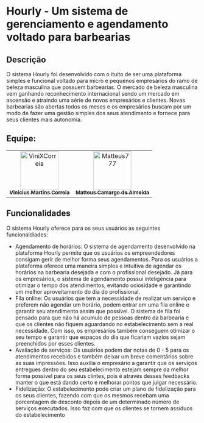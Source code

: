 <h1>Hourly - Um sistema de gerenciamento e agendamento voltado para barbearias</h1> 

<h2>Descrição</h2> 

<p>O sistema Hourly foi desenvolvido com o ituito de ser uma plataforma simples e funcional voltado para micro e pequenos empresários do ramo de beleza masculina que possuem barbearias. O mercado de beleza masculina vem ganhando reconhecimento internacional sendo um mercado em ascensão e atraindo uma série de novos empresários e clientes. Novas barbearias são abertas todos os meses e os empresários buscam por um modo de fazer uma gestão simples dos seus atendimento e fornece para seus clientes mais autonomia.

<h2>Equipe:</h2> 

<table>
  <tbody><tr>
    <td align="center">
      <a href="https://github.com/ViniXCorreia">
        <img src="https://avatars.githubusercontent.com/u/79664002?v=4" width="100px" height="100px" alt="ViniXCorreia" style="max-width: 100%;">
        <br>
        <sub><b>Vinícius Martins Correia</b></sub>
      </a>
    </td>
    <td align="center">
      <a href="https://github.com/Matteus777">
        <img src="https://avatars.githubusercontent.com/u/41447631?v=4" width="100px" height="100px" alt="Matteus777" style="max-width: 100%;">
        <br>
        <sub><b>Matteus Camargo de Almeida</b></sub>
      </a>
    </td>
  </tr>
</table>

<h2>Funcionalidades</h2>
<p>O sistema Hourly oferece para os seus usuários as seguintes funcionaldiades:</p>
<ul>
  <li>Agendamento de horários: O sistema de agendamento desenvolvido na plataforma Hourly permite que os usuários os empreendedores consigam gerir de melhor forma seus agendamentos. Para os usuários a plataforma oferece uma maneira simples e intuitiva de agendar os horários na barbearia desejada e com o profissional desejado. Já para os empresários, o sistema de agendamento possui inteligência para otimizar o tempo dos atendimentos, evitando ociosidade e garantindo um melhor aproveitamento do dia do profissional.</li>
  <li>Fila online: Os usuários que tem a necessidade de realizar um serviço e preferem não agendar um horário, podem entrar em uma fila online e garantir seu atendimento assim que possível. O sistema de fila foi pensado para que não há acumulo de pessoas dentro da barbearia e que os clientes não fiquem aguardando no estabelecimento sem a real necessidade. Com isso, os empresários também conseguem otimizar o seu tempo e garantir que espaços do dia que ficariam vazios sejam preenchidos por esses clientes.</li>
  <li>Avaliação de serviços: Os usuários podem dar notas de 0 - 5 para os atendimentos recebidos e também deixar um breve comentários sobre as suas impressões. Isso auxília o empresário a garantir que os serviços entregues dentro do seu estabelecimento estejam sempre da melhor forma possível para os seus clintes, pois é através desses feedbacks manter o que está dando certo e melhorar pontos que julgar necessário.</li>
  <li>Fidelização: O estabelecimento pode criar um plano de fidelização para os seus clientes, fazendo com que os mesmos recebam uma porcentagem de desconto depois de um determinado número de serviços executados. Isso faz com que os clientes se tornem assiduos do estabelecimento</li>
</ul>

